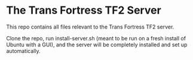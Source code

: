 # The Trans Fortress TF2 Server

This repo contains all files relevant to the Trans Fortress TF2 server.

Clone the repo, run install-server.sh (meant to be run on a fresh install of Ubuntu with a GUI), and the server will be completely installed and set up automatically.
